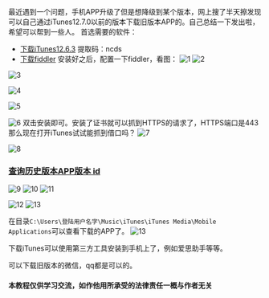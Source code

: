 最近遇到一个问题，手机APP升级了但是想降级到某个版本，网上搜了半天擦发现可以自己通过iTunes12.7.0以前的版本下载旧版本APP的。自己总结一下发出啦，希望可以帮到一些人。
首选需要的软件：
- [下载iTunes12.6.3]( https://pan.baidu.com/s/1xk3qvCPyY-vuCRxDihjMrg) 提取码：ncds 
-  [下载fiddler](https://www.telerik.com/fiddler)
安装好之后，配置一下fiddler，看图：
![1](https://upload-images.jianshu.io/upload_images/783986-1286559d204ecd11.png?imageMogr2/auto-orient/strip%7CimageView2/2/w/1240)
![2](https://upload-images.jianshu.io/upload_images/783986-e499cdc6d763af53.png?imageMogr2/auto-orient/strip%7CimageView2/2/w/1240)


![3](https://upload-images.jianshu.io/upload_images/783986-627e7b3ecc86dd22.JPG?imageMogr2/auto-orient/strip%7CimageView2/2/w/1240)

![4](https://upload-images.jianshu.io/upload_images/783986-8d153cfb1dd501b3.JPG?imageMogr2/auto-orient/strip%7CimageView2/2/w/1240)

![5](https://upload-images.jianshu.io/upload_images/783986-e1342492d2240355.png?imageMogr2/auto-orient/strip%7CimageView2/2/w/1240)

![6](https://upload-images.jianshu.io/upload_images/783986-a287899cf4596b0a.png?imageMogr2/auto-orient/strip%7CimageView2/2/w/1240)
双击安装即可。安装了证书就可以抓到HTTPS的请求了，HTTPS端口是443
那么现在打开iTunes试试能抓到借口吗？
![7](https://upload-images.jianshu.io/upload_images/783986-f1cb80b149b37438.png?imageMogr2/auto-orient/strip%7CimageView2/2/w/1240)



![8](https://upload-images.jianshu.io/upload_images/783986-1318bc2aab462b8b.png?imageMogr2/auto-orient/strip%7CimageView2/2/w/1240)
### [查询历史版本APP版本 id](https://tools.lancely.tech/apple/app-search)


![9](https://upload-images.jianshu.io/upload_images/783986-1ce2b81235a35fd6.png?imageMogr2/auto-orient/strip%7CimageView2/2/w/1240)
![10](https://upload-images.jianshu.io/upload_images/783986-40d5788b41184672.png?imageMogr2/auto-orient/strip%7CimageView2/2/w/1240)
![11](https://upload-images.jianshu.io/upload_images/783986-ac6f6b18818c16ed.png?imageMogr2/auto-orient/strip%7CimageView2/2/w/1240)

![12](https://upload-images.jianshu.io/upload_images/783986-b456c7e316267a37.png?imageMogr2/auto-orient/strip%7CimageView2/2/w/1240)
![13](https://upload-images.jianshu.io/upload_images/783986-8b7ad9a06d32cb86.png?imageMogr2/auto-orient/strip%7CimageView2/2/w/1240)




在目录`C:\Users\登陆用户名字\Music\iTunes\iTunes Media\Mobile Applications`可以查看下载的APP了。
![13](https://upload-images.jianshu.io/upload_images/783986-318f142594f13a25.png?imageMogr2/auto-orient/strip%7CimageView2/2/w/1240)

下载iTunes可以使用第三方工具安装到手机上了，例如爱思助手等等。

可以下载旧版本的微信，qq都是可以的。

#### 本教程仅供学习交流，如作他用所承受的法律责任一概与作者无关
